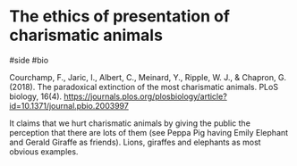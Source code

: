 # The ethics of presentation of charismatic animals

#side #bio

Courchamp, F., Jaric, I., Albert, C., Meinard, Y., Ripple, W. J., & Chapron, G. (2018). The paradoxical extinction of the most charismatic animals. PLoS biology, 16(4).
https://journals.plos.org/plosbiology/article?id=10.1371/journal.pbio.2003997

It claims that we hurt charismatic animals by giving the public the perception that there are lots of them (see Peppa Pig having Emily Elephant and Gerald Giraffe as friends). Lions, giraffes and elephants as most obvious examples.